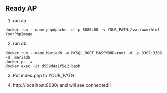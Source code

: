 ## Ready AP
1. run ap
```
docker run --name phpApache -d -p 8080:80 -v YOUR_PATH:/var/www/html YourPhpImage
```

2. run db
```
docker run --name Mariadb -e MYSQL_ROOT_PASSWORD=root -d -p 3307:3306 -d  mariadb
docker ps -a
docker exec -it d559d4a1f5e2 bash  
```

3. Put index.php to YOUR_PATH

4. http://localhost:8080/ and will see connected!!